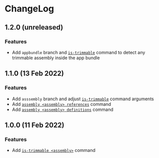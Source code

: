# ChangeLog

## 1.2.0 (unreleased)

### Features
- Add `appbundle` branch and [`is-trimmable`](https://github.com/spouliot/cilout/wiki/AppBundleIsTrimmable) command to detect any trimmable assembly inside the app bundle

## 1.1.0 (13 Feb 2022)

### Features
- Add `asssembly` branch and adjust [`is-trimmable`](https://github.com/spouliot/cilout/wiki/AssemblyIsTrimmable) command arguments
- Add [`assembly <assembly> references`](https://github.com/spouliot/cilout/wiki/AssemblyReferences) command
- Add [`assembly <assembly> definitions`](https://github.com/spouliot/cilout/wiki/AssemblyDefinitions) command

## 1.0.0 (11 Feb 2022)

### Features
- Add [`is-trimmable <assembly>`](https://github.com/spouliot/cilout/wiki/IsTrimmable) command
